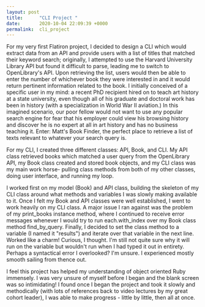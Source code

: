 ```yaml
---
layout: post
title:      "CLI Project "
date:       2020-10-04 22:09:39 +0000
permalink:  cli_project
---
```



For my very first Flatiron project, I decided to design a CLI which would extract data from an API and provide users with a list of titles that matched their keyword search; originally, I attempted to use the Harvard University Library API but found it difficult to parse, leading me to switch to OpenLibrary's API. Upon retrieving the list, users would then be able to enter the number of whichever book they were interested in and it would return pertinent information related to the book. I initially conceived of a specific user in my mind: a recent PhD recipient hired on to teach art history at a state university, even though all of his graduate and doctoral work has been in history (with a specialization in World War II aviation.) In this imagined scenario, our poor fellow would not want to use any popular search engine for fear that his employer could view his browsing history and discover he is no expert at all in art history and has no business teaching it. Enter: Matt's Book Finder, the perfect place to retrieve a list of texts relevant to whatever your search query is.

For my CLI, I created three different classes: API, Book, and CLI. My API class retrieved books which matched a user query from the OpenLibrary API, my Book class created and stored book objects, and my CLI class was my main work horse- pulling class methods from both of my other classes, doing user interface, and running my loop. 

I worked first on my model (Book) and API class, building the skeleton of my CLI class around what methods and variables I was slowly making available to it. Once I felt my Book and API classes were well established, I went to work heavily on my CLI class. A major issue I ran against was the problem of my print_books instance method, where I continued to receive error messages whenever I would try to run each.with_index over my Book class method find_by_query. Finally, I decided to set the class method to a variable (I named it "results") and iterate over that variable in the next line. Worked like a charm! Curious, I thought. I'm still not quite sure why it will run on the variable but wouldn't run when I had typed it out in entirety. Perhaps a syntactical error I overlooked? I'm unsure. I experienced mostly smooth sailing from thence out. 

I feel this project has helped my understanding of object oriented Ruby immensely. I was very unsure of myself before I began and the blank screen was so intimidating! I found once I began the project and took it slowly and methodically (with lots of references back to video lectures by my great cohort leader), I was able to make progress - little by little, then all at once. 
